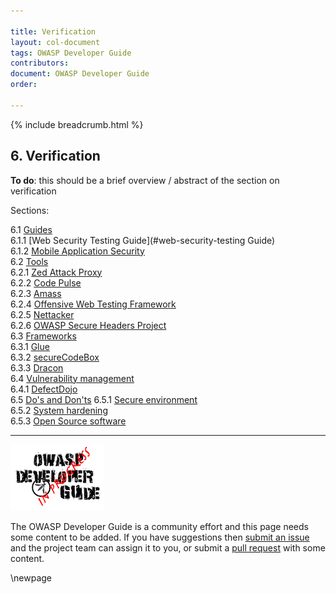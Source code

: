 ```yaml
---

title: Verification
layout: col-document
tags: OWASP Developer Guide
contributors:
document: OWASP Developer Guide
order:

---
```


{% include breadcrumb.html %}

## 6. Verification

**To do**: this should be a brief overview / abstract of the section on verification

Sections:

6.1 [Guides](#verification-guides)  
6.1.1 [Web Security Testing Guide](#web-security-testing Guide)  
6.1.2 [Mobile Application Security](#mobile-application-security)  
6.2 [Tools](#verification-tools)  
6.2.1 [Zed Attack Proxy](#zed-attack-proxy)  
6.2.2 [Code Pulse](#code-pulse)  
6.2.3 [Amass](#amass)  
6.2.4 [Offensive Web Testing Framework](#offensive-web-testing-framework)  
6.2.5 [Nettacker](#nettacker)  
6.2.6 [OWASP Secure Headers Project](#secure-headers-project)  
6.3 [Frameworks](#verification-frameworks)  
6.3.1 [Glue](#glue)  
6.3.2 [secureCodeBox](#securecodebox)  
6.3.3 [Dracon](#dracon)  
6.4 [Vulnerability management](#verification-vulnerability-management)  
6.4.1 [DefectDojo](#defectdojo)  
6.5 [Do's and Don'ts](#verification-dos-and-donts)
6.5.1 [Secure environment](#secure-environment)  
6.5.2 [System hardening](#system-hardening)  
6.5.3 [Open Source software](#open-source-software)  

----

![Developer Guide](../assets/images/dg_wip.png)

The OWASP Developer Guide is a community effort and this page needs some content to be added.
If you have suggestions then [submit an issue][issue0800] and the project team can assign it to you,
or submit a [pull request][pr] with some content.

[issue0800]: https://github.com/OWASP/www-project-developer-guide/issues/new?labels=enhancement&template=request.md&title=Update:%2008-verification/00-toc
[pr]: https://github.com/OWASP/www-project-developer-guide/pulls

\newpage
